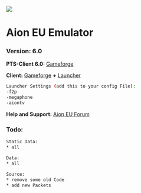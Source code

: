 ![](http://falke34.bplaced.net/Splash01.png)

# Aion EU Emulator
### Version: 6.0

**PTS-Client 6.0:** [Gameforge](http://dl.aion.gameforge.com/aion/client/20180806/2018-08-06_AION_Setup_PTS.exe)

**Client:** [Gameforge](https://de.aion.gameforge.com/website/download/) **+** [Launcher](https://github.com/AionGermany/aion-germany/blob/master/AL-Tools/AionLauncherEU_5.x.rar)

```sh
Launcher Settings (add this to your config File):
-f2p
-megaphone
-aiontv
```

**Help and Support:** [Aion EU Forum](http://falke34.bplaced.net)

### Todo:
```sh
Static Data:
* all
```

```sh
Data:
* all
```

```sh
Source:
* remove some old Code
* add new Packets
```
